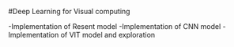 #Deep Learning for Visual computing 

-Implementation of Resent model
-Implementation of CNN model
-Implementation of VIT model and exploration
